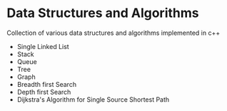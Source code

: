 <h1>Data Structures and Algorithms</h1>
<p>Collection of various data structures and algorithms implemented in c++</p>
<ul>
    <li>Single Linked List</li>
    <li>Stack</li>
    <li>Queue</li>
    <li>Tree</li>
    <li>Graph</li>
    <li>Breadth first Search</li>
    <li>Depth first Search</li>
    <li>Dijkstra's Algorithm for Single Source Shortest Path</li>
</ul>